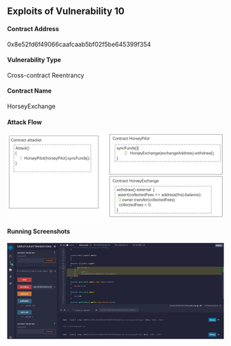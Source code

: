 ## Exploits of Vulnerability 10


#### Contract Address

0x8e52fd6f49066caafcaab5bf02f5be645399f354

#### Vulnerability Type

Cross-contract Reentrancy

#### Contract Name

HorseyExchange

#### Attack Flow

![](./ex10.png)

#### Running Screenshots

![](./run10.png)
